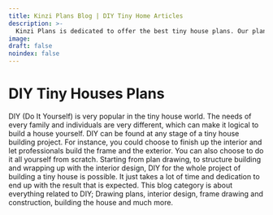 ```yaml
---
title: Kinzi Plans Blog | DIY Tiny Home Articles 
description: >-
  Kinzi Plans is dedicated to offer the best tiny house plans. Our plans are easy to understand for DIY constructors and are designed by professionals in the field. 
image: 
draft: false
noindex: false
---
```

# DIY Tiny Houses Plans

DIY (Do It Yourself) is very popular in the tiny house world. The needs of every family and individuals are very different, which can make it logical to build a house yourself. DIY can be found at any stage of a tiny house building project. For instance, you could choose to finish up the interior and let professionals build the frame and the exterior. You can also choose to do it all yourself from scratch. Starting from plan drawing, to structure building and wrapping up with the interior design, DIY for the whole project of building a tiny house is possible. It just takes a lot of time and dedication to end up with the result that is expected. This blog category is about everything related to DIY; Drawing plans, interior design, frame drawing and construction, building the house and much more.
